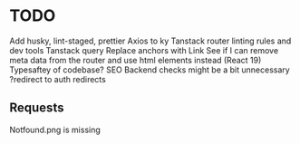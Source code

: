 # TODO

Add husky, lint-staged, prettier
Axios to ky
Tanstack router linting rules and dev tools
Tanstack query
Replace anchors with Link
See if I can remove meta data from the router and use html elements instead (React 19)
Typesaftey of codebase?
SEO
Backend checks might be a bit unnecessary
?redirect to auth redirects

## Requests

Notfound.png is missing

